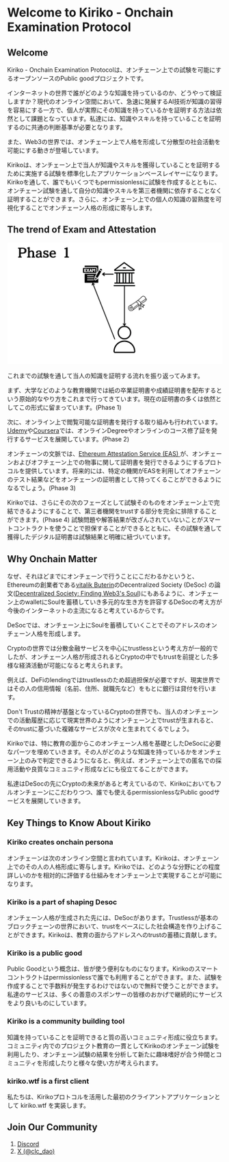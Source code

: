 # Welcome to Kiriko - Onchain Examination Protocol

## Welcome

Kiriko - Onchain Examination Protocolは、オンチェーン上での試験を可能にするオープンソースのPublic goodプロジェクトです。

インターネットの世界で誰がどのような知識を持っているのか、どうやって検証しますか？現代のオンライン空間において、急速に発展するAI技術が知識の習得を容易にする一方で、個人が実際にその知識を持っているかを証明する方法は依然として課題となっています。私達には、知識やスキルを持っていることを証明するのに共通の判断基準が必要となります。

また、Web3の世界では、オンチェーン上で人格を形成して分散型の社会活動を可能にする動きが登場しています。

Kirikoは、オンチェーン上で当人が知識やスキルを獲得していることを証明するために実施する試験を標準化したアプリケーションベースレイヤーになります。Kirikoを通して、誰でもいくつでもpermissionlessに試験を作成するとともに、オンチェーン試験を通して自分の知識やスキルを第三者機関に依存することなく証明することができます。さらに、オンチェーン上での個人の知識の習熟度を可視化することでオンチェーン人格の形成に寄与します。

## The trend of Exam and Attestation

![attestation-history](../images/attestation-history.gif)

これまでの試験を通して当人の知識を証明する流れを振り返ってみます。

まず、大学などのような教育機関では紙の卒業証明書や成績証明書を配布するという原始的なやり方をこれまで行ってきています。現在の証明書の多くは依然としてこの形式に留まっています。(Phase 1)

次に、オンライン上で閲覧可能な証明書を発行する取り組みも行われています。[Udemy](https://www.udemy.com/)や[Coursera](https://www.coursera.org/)では、オンラインDegreeやオンラインのコース修了証を発行するサービスを展開しています。(Phase 2)

オンチェーンの文脈では、[Ethereum Attestation Service (EAS) ](https://attest.org/)が、オンチェーンおよびオフチェーン上での物事に関して証明書を発行できるようにするプロトコルを提供しています。将来的には、特定の機関がEASを利用してオフチェーンのテスト結果などをオンチェーンの証明書として持ってくることができるようになるでしょう。(Phase 3)

Kirikoでは、さらにその次のフェーズとして試験そのものをオンチェーン上で完結できるようにすることで、第三者機関をtrustする部分を完全に排除することができます。(Phase 4) 試験問題や解答結果が改ざんされていないことがスマートコントラクトを使うことで担保することができるとともに、その試験を通して獲得したデジタル証明書は試験結果と明確に紐づいています。

## Why Onchain Matter

なぜ、それほどまでにオンチェーンで行うことにこだわるかというと、Ethereumの創業者である[vitalik Buterin](https://x.com/VitalikButerin)のDecentralized Society (DeSoc) の論文([Decentralized Society: Finding Web3's Soul](https://papers.ssrn.com/sol3/papers.cfm?abstract_id=4105763))にもあるように、オンチェーン上のwalletにSoulを蓄積していき多元的な生き方を許容するDeSocの考え方が今後のインターネットの主流になると考えているからです。

DeSocでは、オンチェーン上にSoulを蓄積していくことでそのアドレスのオンチェーン人格を形成します。

Cryptoの世界では分散金融サービスを中心にtrustlessという考え方が一般的でしたが、オンチェーン人格が形成されるとCryptoの中でもtrustを前提とした多様な経済活動が可能になると考えられます。

例えば、DeFiのlendingではtrustlessのため超過担保が必要ですが、現実世界ではその人の信用情報（名前、住所、就職先など）をもとに銀行は貸付を行います。

Don't Trustの精神が基盤となっているCryptoの世界でも、当人のオンチェーンでの活動履歴に応じて現実世界のようにオンチェーン上でtrustが生まれると、そのtrustに基づいた複雑なサービスが次々と生まれてくるでしょう。

Kirikoでは、特に教育の面からこのオンチェーン人格を基礎としたDeSocに必要なパーツを埋めていきます。その人がどのような知識を持っているかをオンチェーン上のみで判定できるようになると、例えば、オンチェーン上での匿名での採用活動や良質なコミュニティ形成などにも役立てることができます。

私達はDeSocの先にCryptoの未来があると考えているので、Kirikoにおいてもフルオンチェーンにこだわりつつ、誰でも使えるpermissionlessなPublic goodサービスを展開していきます。

## Key Things to Know About Kiriko

### Kiriko creates onchain persona

オンチェーンは次のオンライン空間と言われています。Kirikoは、オンチェーン上でのその人の人格形成に寄与します。Kirikoでは、どのような分野にどの程度詳しいのかを相対的に評価する仕組みをオンチェーン上で実現することが可能になります。

### Kiriko is a part of shaping Desoc

オンチェーン人格が生成された先には、DeSocがあります。Trustlessが基本のブロックチェーンの世界において、trustをベースにした社会構造を作り上げることができます。Kirikoは、教育の面からアドレスへのtrustの蓄積に貢献します。

### Kiriko is a public good

Public Goodという概念は、皆が使う便利なものになります。Kirikoのスマートコントラクトはpermissionlessで誰でも利用することができます。また、試験を作成することで手数料が発生するわけではないので無料で使うことができます。私達のサービスは、多くの善意のスポンサーの皆様のおかげで継続的にサービスをより良いものにしています。

### Kiriko is a community building tool

知識を持っていることを証明できると質の高いコミュニティ形成に役立ちます。コミュニティ内でのプロジェクト教育の一貫としてKirikoのオンチェーン試験を利用したり、オンチェーン試験の結果を分析して新たに趣味嗜好が合う仲間とコミュニティを形成したりと様々な使い方が考えられます。


### kiriko.wtf is a first client

私たちは、Kirikoプロトコルを活用した最初のクライアントアプリケーションとして kiriko.wtf を実装します。

## Join Our Community

1. [Discord](https://discord.gg/YHE4uDCVep)
2. [X (@clc_dao)](https://x.com/clc_dao)
